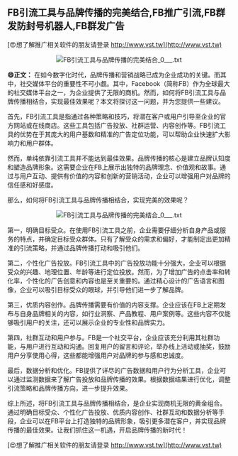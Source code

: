 ## **FB引流工具与品牌传播的完美结合,FB推广引流,FB群发防封号机器人,FB群发广告**

[😍想了解推广相关软件的朋友请登录 http://www.vst.tw](http://www.vst.tw)

 <center><img src="https://vst.tw/MP4/tuiguang/png/8.png" alt="FB引流工具与品牌传播的完美结合_0___.txt"></center>

**😄正文：**
在如今数字化时代，品牌传播和营销战略已成为企业成功的关键。而其中，社交媒体平台的重要性不可小觑。其中，Facebook（简称FB）作为全球最大的社交媒体平台之一，为企业提供了无限的商机。然而，如何将FB引流工具与品牌传播相结合，实现最佳效果呢？本文将探讨这一问题，并为您提供一些建议。

首先，FB引流工具是指通过各种策略和技巧，将潜在客户或用户引导至企业的官方网站或在线商店。这些工具包括广告投放、社群运营、内容创作等。FB引流工具的优势在于其庞大的用户基数和精准的广告定位功能，可以帮助企业快速扩大影响力和用户群体。

然而，单纯依靠引流工具并不能达到最佳效果。品牌传播的核心是建立品牌认知度和塑造品牌形象。这需要企业在FB上展示出独特的品牌理念、价值观和故事。通过与用户互动、提供有价值的内容和创新的营销活动，企业可以增强用户对品牌的信任感和好感度。

那么，如何将FB引流工具与品牌传播相结合，实现完美的效果呢？

 <center><img src="https://vst.tw/MP4/tuiguang/png/1.png" alt="FB引流工具与品牌传播的完美结合_0___.txt"></center>

第一，明确目标受众。在使用FB引流工具之前，企业需要仔细分析自身产品或服务的特点，并确定目标受众群体。只有了解受众的需求和偏好，才能制定出更加精准的引流策略，并通过品牌传播打动和吸引他们。

第二，个性化广告投放。FB引流工具中的广告投放功能十分强大，企业可以根据受众的兴趣、地理位置、年龄等进行定位投放。然而，为了增加广告的点击率和转化率，个性化的广告创意和内容也是至关重要的。通过精心设计的广告语言和图像，企业可以吸引目标受众的眼球，并引导他们进一步了解品牌。

第三，优质内容创作。品牌传播需要有价值的内容支撑。企业应该在FB上定期发布与自身品牌相关的内容，如行业洞察、产品教程、用户案例等。这些内容不仅能够吸引用户的关注，还可以展示企业的专业性和品牌实力。

第四，社群互动和用户参与。FB是一个社交平台，企业应该充分利用其社群功能，与用户进行互动和沟通。回复用户的留言和评论，举办线上活动或抽奖，鼓励用户分享使用心得，这些都能增强用户对品牌的参与感和忠诚度。

最后，数据分析和优化。FB提供了详尽的广告数据和用户行为分析工具，企业可以通过监测数据来了解广告投放和品牌传播的效果。根据数据结果进行优化，调整引流策略和品牌传播方向，进一步提升效果。

综上所述，将FB引流工具与品牌传播相结合，是企业实现商机无限的黄金组合。通过明确目标受众、个性化广告投放、优质内容创作、社群互动和数据分析等手段，企业可以在FB平台上打造独特的品牌形象，吸引更多潜在客户，并实现品牌传播的最佳效果。让我们抓住这一机遇，开启品牌传播的新时代！

[😍想了解推广相关软件的朋友请登录 http://www.vst.tw](http://www.vst.tw)



